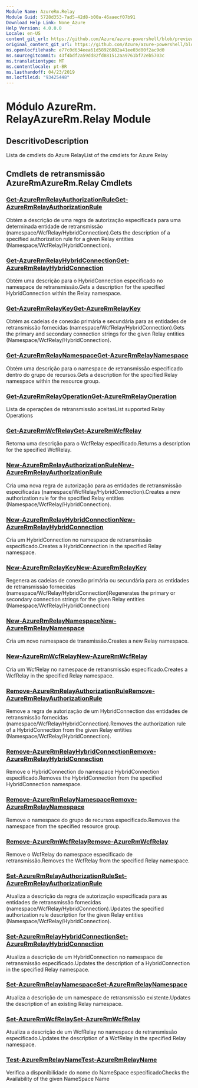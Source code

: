 ```yaml
---
Module Name: AzureRm.Relay
Module Guid: 5728d353-7ad5-42d8-b00a-46aaecf07b91
Download Help Link: None_Azure
Help Version: 4.0.0.0
Locale: en-US
content_git_url: https://github.com/Azure/azure-powershell/blob/preview/src/ResourceManager/Relay/Commands.Relay/help/AzureRM.Relay.md
original_content_git_url: https://github.com/Azure/azure-powershell/blob/preview/src/ResourceManager/Relay/Commands.Relay/help/AzureRM.Relay.md
ms.openlocfilehash: e77c0d634eea61d58926882a41ee03d80f2ac9d0
ms.sourcegitcommit: 43f4bdf2a59dd82fd881512aa9761bf72eb5703c
ms.translationtype: MT
ms.contentlocale: pt-BR
ms.lasthandoff: 04/23/2019
ms.locfileid: "93425448"
---
```

# <span data-ttu-id="79919-101">Módulo AzureRm. Relay</span><span class="sxs-lookup"><span data-stu-id="79919-101">AzureRm.Relay Module</span></span>
## <span data-ttu-id="79919-102">Descritivo</span><span class="sxs-lookup"><span data-stu-id="79919-102">Description</span></span>
<span data-ttu-id="79919-103">Lista de cmdlets do Azure Relay</span><span class="sxs-lookup"><span data-stu-id="79919-103">List of the cmdlets for Azure Relay</span></span>

## <span data-ttu-id="79919-104">Cmdlets de retransmissão AzureRm</span><span class="sxs-lookup"><span data-stu-id="79919-104">AzureRm.Relay Cmdlets</span></span>
### [<span data-ttu-id="79919-105">Get-AzureRmRelayAuthorizationRule</span><span class="sxs-lookup"><span data-stu-id="79919-105">Get-AzureRmRelayAuthorizationRule</span></span>](Get-AzureRmRelayAuthorizationRule.md)
<span data-ttu-id="79919-106">Obtém a descrição de uma regra de autorização especificada para uma determinada entidade de retransmissão (namespace/WcfRelay/HybridConnection).</span><span class="sxs-lookup"><span data-stu-id="79919-106">Gets the description of a specified authorization rule for a given Relay entities (Namespace/WcfRelay/HybridConnection).</span></span>

### [<span data-ttu-id="79919-107">Get-AzureRmRelayHybridConnection</span><span class="sxs-lookup"><span data-stu-id="79919-107">Get-AzureRmRelayHybridConnection</span></span>](Get-AzureRmRelayHybridConnection.md)
<span data-ttu-id="79919-108">Obtém uma descrição para o HybridConnection especificado no namespace de retransmissão.</span><span class="sxs-lookup"><span data-stu-id="79919-108">Gets a description for the specified HybridConnection within the Relay namespace.</span></span>

### [<span data-ttu-id="79919-109">Get-AzureRmRelayKey</span><span class="sxs-lookup"><span data-stu-id="79919-109">Get-AzureRmRelayKey</span></span>](Get-AzureRmRelayKey.md)
<span data-ttu-id="79919-110">Obtém as cadeias de conexão primária e secundária para as entidades de retransmissão fornecidas (namespace/WcfRelay/HybridConnection).</span><span class="sxs-lookup"><span data-stu-id="79919-110">Gets the primary and secondary connection strings for the given Relay entities (Namespace/WcfRelay/HybridConnection).</span></span>

### [<span data-ttu-id="79919-111">Get-AzureRmRelayNamespace</span><span class="sxs-lookup"><span data-stu-id="79919-111">Get-AzureRmRelayNamespace</span></span>](Get-AzureRmRelayNamespace.md)
<span data-ttu-id="79919-112">Obtém uma descrição para o namespace de retransmissão especificado dentro do grupo de recursos.</span><span class="sxs-lookup"><span data-stu-id="79919-112">Gets a description for the specified Relay namespace within the resource group.</span></span>

### [<span data-ttu-id="79919-113">Get-AzureRmRelayOperation</span><span class="sxs-lookup"><span data-stu-id="79919-113">Get-AzureRmRelayOperation</span></span>](Get-AzureRmRelayOperation.md)
<span data-ttu-id="79919-114">Lista de operações de retransmissão aceitas</span><span class="sxs-lookup"><span data-stu-id="79919-114">List supported Relay Operations</span></span>

### [<span data-ttu-id="79919-115">Get-AzureRmWcfRelay</span><span class="sxs-lookup"><span data-stu-id="79919-115">Get-AzureRmWcfRelay</span></span>](Get-AzureRmWcfRelay.md)
<span data-ttu-id="79919-116">Retorna uma descrição para o WcfRelay especificado.</span><span class="sxs-lookup"><span data-stu-id="79919-116">Returns a description for the specified WcfRelay.</span></span>

### [<span data-ttu-id="79919-117">New-AzureRmRelayAuthorizationRule</span><span class="sxs-lookup"><span data-stu-id="79919-117">New-AzureRmRelayAuthorizationRule</span></span>](New-AzureRmRelayAuthorizationRule.md)
<span data-ttu-id="79919-118">Cria uma nova regra de autorização para as entidades de retransmissão especificadas (namespace/WcfRelay/HybridConnection).</span><span class="sxs-lookup"><span data-stu-id="79919-118">Creates a new authorization rule for the specified Relay entities (Namespace/WcfRelay/HybridConnection).</span></span>

### [<span data-ttu-id="79919-119">New-AzureRmRelayHybridConnection</span><span class="sxs-lookup"><span data-stu-id="79919-119">New-AzureRmRelayHybridConnection</span></span>](New-AzureRmRelayHybridConnection.md)
<span data-ttu-id="79919-120">Cria um HybridConnection no namespace de retransmissão especificado.</span><span class="sxs-lookup"><span data-stu-id="79919-120">Creates a HybridConnection in the specified Relay namespace.</span></span>

### [<span data-ttu-id="79919-121">New-AzureRmRelayKey</span><span class="sxs-lookup"><span data-stu-id="79919-121">New-AzureRmRelayKey</span></span>](New-AzureRmRelayKey.md)
<span data-ttu-id="79919-122">Regenera as cadeias de conexão primária ou secundária para as entidades de retransmissão fornecidas (namespace/WcfRelay/HybridConnection)</span><span class="sxs-lookup"><span data-stu-id="79919-122">Regenerates the primary or secondary connection strings for the given Relay entities (Namespace/WcfRelay/HybridConnection)</span></span>

### [<span data-ttu-id="79919-123">New-AzureRmRelayNamespace</span><span class="sxs-lookup"><span data-stu-id="79919-123">New-AzureRmRelayNamespace</span></span>](New-AzureRmRelayNamespace.md)
<span data-ttu-id="79919-124">Cria um novo namespace de transmissão.</span><span class="sxs-lookup"><span data-stu-id="79919-124">Creates a new Relay namespace.</span></span>

### [<span data-ttu-id="79919-125">New-AzureRmWcfRelay</span><span class="sxs-lookup"><span data-stu-id="79919-125">New-AzureRmWcfRelay</span></span>](New-AzureRmWcfRelay.md)
<span data-ttu-id="79919-126">Cria um WcfRelay no namespace de retransmissão especificado.</span><span class="sxs-lookup"><span data-stu-id="79919-126">Creates a WcfRelay in the specified Relay namespace.</span></span>

### [<span data-ttu-id="79919-127">Remove-AzureRmRelayAuthorizationRule</span><span class="sxs-lookup"><span data-stu-id="79919-127">Remove-AzureRmRelayAuthorizationRule</span></span>](Remove-AzureRmRelayAuthorizationRule.md)
<span data-ttu-id="79919-128">Remove a regra de autorização de um HybridConnection das entidades de retransmissão fornecidas (namespace/WcfRelay/HybridConnection).</span><span class="sxs-lookup"><span data-stu-id="79919-128">Removes the authorization rule of a HybridConnection from the given Relay entities (Namespace/WcfRelay/HybridConnection).</span></span>

### [<span data-ttu-id="79919-129">Remove-AzureRmRelayHybridConnection</span><span class="sxs-lookup"><span data-stu-id="79919-129">Remove-AzureRmRelayHybridConnection</span></span>](Remove-AzureRmRelayHybridConnection.md)
<span data-ttu-id="79919-130">Remove o HybridConnection do namespace HybridConnection especificado.</span><span class="sxs-lookup"><span data-stu-id="79919-130">Removes the HybridConnection from the specified HybridConnection namespace.</span></span>

### [<span data-ttu-id="79919-131">Remove-AzureRmRelayNamespace</span><span class="sxs-lookup"><span data-stu-id="79919-131">Remove-AzureRmRelayNamespace</span></span>](Remove-AzureRmRelayNamespace.md)
<span data-ttu-id="79919-132">Remove o namespace do grupo de recursos especificado.</span><span class="sxs-lookup"><span data-stu-id="79919-132">Removes the namespace from the specified resource group.</span></span> 

### [<span data-ttu-id="79919-133">Remove-AzureRmWcfRelay</span><span class="sxs-lookup"><span data-stu-id="79919-133">Remove-AzureRmWcfRelay</span></span>](Remove-AzureRmWcfRelay.md)
<span data-ttu-id="79919-134">Remove o WcfRelay do namespace especificado de retransmissão.</span><span class="sxs-lookup"><span data-stu-id="79919-134">Removes the WcfRelay from the specified Relay namespace.</span></span>

### [<span data-ttu-id="79919-135">Set-AzureRmRelayAuthorizationRule</span><span class="sxs-lookup"><span data-stu-id="79919-135">Set-AzureRmRelayAuthorizationRule</span></span>](Set-AzureRmRelayAuthorizationRule.md)
<span data-ttu-id="79919-136">Atualiza a descrição da regra de autorização especificada para as entidades de retransmissão fornecidas (namespace/WcfRelay/HybridConnection).</span><span class="sxs-lookup"><span data-stu-id="79919-136">Updates the specified authorization rule description for the given Relay entities (Namespace/WcfRelay/HybridConnection).</span></span>

### [<span data-ttu-id="79919-137">Set-AzureRmRelayHybridConnection</span><span class="sxs-lookup"><span data-stu-id="79919-137">Set-AzureRmRelayHybridConnection</span></span>](Set-AzureRmRelayHybridConnection.md)
<span data-ttu-id="79919-138">Atualiza a descrição de um HybridConnection no namespace de retransmissão especificado.</span><span class="sxs-lookup"><span data-stu-id="79919-138">Updates the description of a HybridConnection in the specified Relay namespace.</span></span>

### [<span data-ttu-id="79919-139">Set-AzureRmRelayNamespace</span><span class="sxs-lookup"><span data-stu-id="79919-139">Set-AzureRmRelayNamespace</span></span>](Set-AzureRmRelayNamespace.md)
<span data-ttu-id="79919-140">Atualiza a descrição de um namespace de retransmissão existente.</span><span class="sxs-lookup"><span data-stu-id="79919-140">Updates the description of an existing Relay namespace.</span></span>

### [<span data-ttu-id="79919-141">Set-AzureRmWcfRelay</span><span class="sxs-lookup"><span data-stu-id="79919-141">Set-AzureRmWcfRelay</span></span>](Set-AzureRmWcfRelay.md)
<span data-ttu-id="79919-142">Atualiza a descrição de um WcfRelay no namespace de retransmissão especificado.</span><span class="sxs-lookup"><span data-stu-id="79919-142">Updates the description of a WcfRelay in the specified Relay namespace.</span></span>

### [<span data-ttu-id="79919-143">Test-AzureRmRelayName</span><span class="sxs-lookup"><span data-stu-id="79919-143">Test-AzureRmRelayName</span></span>](Test-AzureRmRelayName.md)
<span data-ttu-id="79919-144">Verifica a disponibilidade do nome do NameSpace especificado</span><span class="sxs-lookup"><span data-stu-id="79919-144">Checks the Availability of the given NameSpace Name</span></span>

